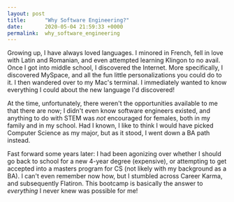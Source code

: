 ```yaml
---
layout: post
title:      "Why Software Engineering?"
date:       2020-05-04 21:59:33 +0000
permalink:  why_software_engineering
---
```



Growing up, I have always loved languages. I minored in French, fell in love with Latin and Romanian, and even attempted learning Klingon to no avail. Once I got into middle school, I discovered the Internet. More specifically, I discovered MySpace, and all the fun little personalizations you could do to it. I then wandered over to my Mac's terminal. I immediately wanted to know everything I could about the new language I'd discovered!

At the time, unfortunately, there weren't the opportunities available to me that there are now; I didn't even know software engineers existed, and anything to do with STEM was *not* encouraged for females, both in my family and in my school. Had I known, I like to think I would have picked Computer Science as my major, but as it stood, I went down a BA path instead.

Fast forward some years later: I had been agonizing over whether I should go back to school for a new 4-year degree (expensive), or attempting to get accepted into a masters program for CS (not likely with my background as a BA).  I can't even remember now how, but I stumbled across Career Karma, and subsequently Flatiron. This bootcamp is basically the answer to *everything* I never knew was possible for me!
